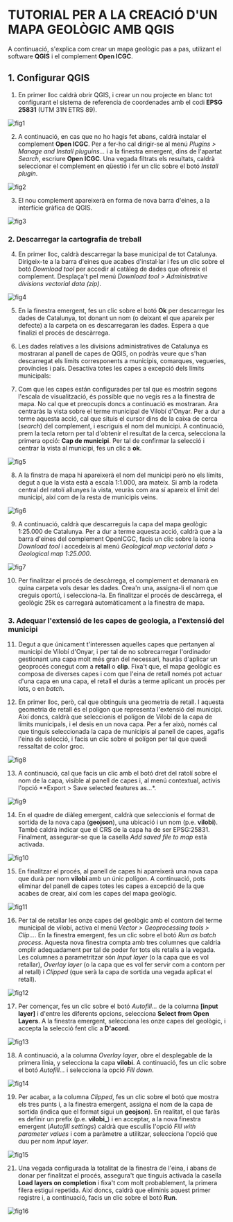 # TUTORIAL PER A LA CREACIÓ D'UN MAPA GEOLÒGIC AMB QGIS

A continuació, s'explica com crear un mapa geològic pas a pas, utilizant el software **QGIS** i el complement **Open ICGC**.

## 1. Configurar QGIS

1. En primer lloc caldrà obrir QGIS, i crear un nou projecte en blanc tot configurant el sistema de referencia de coordenades amb el codi **EPSG 25831** (UTM 31N ETRS 89).

![fig1](_static/layout1.png "Configura el CRS del projecte")

2. A continuació, en cas que no ho hagis fet abans, caldrà instalar el complement **Open ICGC**. Per a fer-ho cal dirigir-se al menú *Plugins > Manage and Install pluguins...* i a la finestra emergent, dins de l'apartat *Search*, escriure **Open ICGC**. Una vegada filtrats els resultats, caldrà seleccionar el complement en qüestió i fer un clic sobre el botó *Install plugin*.

![fig2](_static/layout2.png "Instal·la el complement Open ICGC")

3. El nou complement apareixerà en forma de nova barra d'eines, a la interfície gràfica de QGIS.

![fig3](_static/layout3.png "Aparença del complement Open ICGC")

### 2. Descarregar la cartografia de treball

4. En primer lloc, caldrà descarregar la base municipal de tot Catalunya. Dirigeix-te a la barra d'eines que acabes d'instal·lar i fes un clic sobre el botó *Download tool* per accedir al catàleg de dades que ofereix el complement. Desplaça't pel menú *Download tool > Administrative divisions vectorial data (zip)*.

![fig4](_static/layout4.png "Obté dades")

5.  En la finestra emergent, fes un clic sobre el botó **Ok** per descarregar les dades de Catalunya, tot donant un nom (o deixant el que apareix per defecte) a la carpeta on es descarregaran les dades. Espera a que finalizi el procés de descàrrega.

6. Les dades relatives a les divisions administratives de Catalunya es mostraran al panell de capes de QGIS, on podràs veure que s'han descarregat els límits corresponents a municipis, comarques, vegueries, províncies i país. Desactiva totes les capes a excepció dels límits municipals:

7. Com que les capes están configurades per tal que es mostrin segons l'escala de visualització, és possible que no vegis res a la finestra de mapa. No cal que et preocupis doncs a continuació es mostraran. Ara centraràs la vista sobre el terme municipal de Vilobí d'Onyar. Per a dur a terme aquesta acció, cal que situis el cursor dins de la caixa de cerca (*search*) del complement, i escriguis el nom del municipi. A continuació, prem la tecla retorn per tal d'obtenir el resultat de la cerca, selecciona la primera opció: **Cap de municipi**. Per tal de confirmar la selecció i centrar la vista al municipi, fes un clic a **ok**.

![fig5](_static/layout5.png "Centra la vista a Vilobí d'Onyar")

8. A la finstra de mapa hi apareixerà el nom del municipi però no els límits, degut a que la vista està a escala 1:1.000, ara mateix. Si amb la rodeta central del ratolí allunyes la vista, veuràs com ara sí apareix el límit del municipi, així com de la resta de municipis veins.

![fig6](_static/layout6.png "Visualització dels límits municipals")
   
9. A continuació, caldrà que descarreguis la capa del mapa geològic 1:25.000 de Catalunya. Per a dur a terme aquesta acció, caldrà que a la barra d'eines del complement OpenICGC, facis un clic sobre la icona *Download tool* i accedeixis al menú *Geological map vectorial data > Geological map 1:25.000*. 

![fig7](_static/layout7.png "Descarrega el geològic")

10. Per finalitzar el procés de descàrrega, el complement et demanarà en quina carpeta vols desar les dades. Crea'n una, assigna-li el nom que creguis oportú, i selecciona-la. En finalitzar el procés de descàrrega, el geològic 25k es carregarà automàticament a la finestra de mapa.

### 3. Adequar l'extensió de les capes de geologia, a l'extensió del municipi

11. Degut a que únicament t'interessen aquelles capes que pertanyen al municipi de Vilobí d'Onyar, i per tal de no sobrecarregar l'ordinador gestionant una capa molt més gran del necessari, hauràs d'aplicar un geoprocés conegut com a **retall** o **clip**. Fixa't que, el mapa geològic es composa de diverses capes i com que l'eina de retall només pot actuar d'una capa en una capa, el retall el duràs a terme aplicant un procés per lots, o en *batch*.

12. En primer lloc, però, cal que obtinguis una geometria de retall. I aquesta geometria de retall és el polígon que representa l'extensió del municipi. Així doncs, caldrà que seleccionis el polígon de Vilobí de la capa de límits municipals, i el desis en un nova capa. Per a fer això, només cal que tinguis seleccionada la capa de municipis al panell de capes, agafis l'eina de selecció, i facis un clic sobre el polígon per tal que quedi ressaltat de color groc.

![fig8](_static/layout8.gif "Selecciona el polígon")

13. A continuació, cal que facis un clic amb el botó dret del ratolí sobre el nom de la capa, visible al panell de capes i, al menú contextual, activis l'opció **Export > Save selected features as...*.

![fig9](_static/layout9.png "Exporta els elements seleccionats")

14. En el quadre de diàleg emergent, caldrà que seleccionis el format de sortida de la nova capa (**geojson**), una ubicació i un nom (p.e. **vilobi**). També caldrà indicar que el CRS de la capa ha de ser EPSG:25831. Finalment, assegurar-se que la casella *Add saved file to map* està activada.  

![fig10](_static/layout10.png "Configura la capa a exportar")

15. En finalitzar el procés, al panell de capes hi apareixerà una nova capa que durà per nom **vilobi** amb un únic polígon. A continuació, pots eliminar del panell de capes totes les capes a excepció de la que acabes de crear, així com les capes del mapa geològic.

![fig11](_static/layout11.gif "Organització del panell de capes")

16. Per tal de retallar les onze capes del geològic amb el contorn del terme municipal de vilobí, activa el menú *Vector > Geoprocessing tools > Clip...*. En la finestra emergent, fes un clic sobre el botó *Run as batch process*. Aquesta nova finestra compta amb tres columnes que caldria omplir adequadament per tal de poder fer tots els retalls a la vegada. Les columnes a parametritzar són *Input layer* (o la capa que es vol retallar), *Overlay layer* (o la capa que es vol fer servir com a contorn per al retall) i *Clipped* (que serà la capa de sortida una vegada aplicat el retall).

![fig12](_static/layout12.png "Aspecte original de l'eina de retall per lots")

17. Per començar, fes un clic sobre el botó *Autofill...* de la columna **[input layer]** i d'entre les diferents opcions, selecciona **Select from Open Layers**. A la finestra emergent, selecciona les onze capes del geològic, i accepta la selecció fent clic a **D'acord**. 

![fig13](_static/layout13.png "Selecció de les capes a retallar")

18. A continuació, a la columna *Overlay layer*, obre el desplegable de la primera línia, y selecciona la capa **vilobi**. A continuació, fes un clic sobre el botó *Autofill...* i selecciona la opció *Fill down*.

![fig14](_static/layout14.gif "Configuració de l'eina de retall per lots")

19. Per acabar, a la columna *Clipped*, fes un clic sobre el botó que mostra els tres punts i, a la finestra emergent, assigna el nom de la capa de sortida (indica que el format sigui un **geojson**). En realitat, el que faràs es definir un prefix (p.e. **vilobi_**) i en acceptar, a la nova finestra emergent (*Autofill settings*) caldrà que escullis l'opció *Fill with parameter values* i com a paràmetre a utilitzar, selecciona l'opció que duu per nom *Input layer*.

![fig15](_static/layout15.gif "Aspecte del quadre de diàleg de l'eina")

21. Una vegada configurada la totalitat de la finestra de l'eina, i abans de donar per finalitzat el procés, assegura't que tinguis activada la casella **Load layers on completion** i fixa't com molt probablement, la primera filera estigui repetida. Així doncs, caldrà que eliminis aquest primer registre i, a continuació, facis un clic sobre el botó **Run**.

![fig16](_static/layout16.gif "Aspecte del quadre de diàleg de l'eina")
